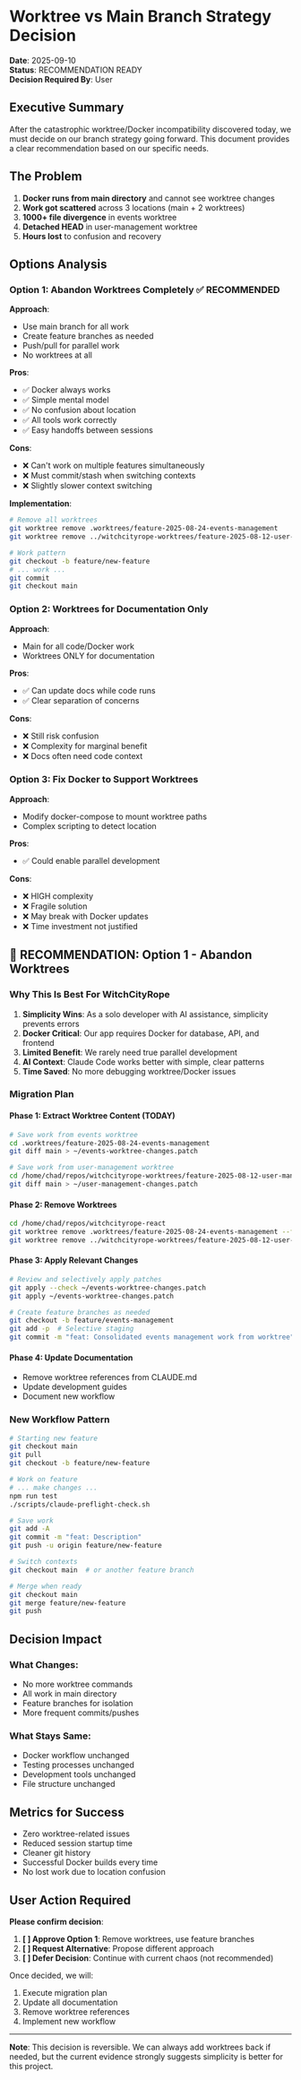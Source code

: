 # Worktree vs Main Branch Strategy Decision

**Date**: 2025-09-10  
**Status**: RECOMMENDATION READY  
**Decision Required By**: User

## Executive Summary

After the catastrophic worktree/Docker incompatibility discovered today, we must decide on our branch strategy going forward. This document provides a clear recommendation based on our specific needs.

## The Problem

1. **Docker runs from main directory** and cannot see worktree changes
2. **Work got scattered** across 3 locations (main + 2 worktrees)
3. **1000+ file divergence** in events worktree
4. **Detached HEAD** in user-management worktree
5. **Hours lost** to confusion and recovery

## Options Analysis

### Option 1: Abandon Worktrees Completely ✅ RECOMMENDED

**Approach**: 
- Use main branch for all work
- Create feature branches as needed
- Push/pull for parallel work
- No worktrees at all

**Pros**:
- ✅ Docker always works
- ✅ Simple mental model
- ✅ No confusion about location
- ✅ All tools work correctly
- ✅ Easy handoffs between sessions

**Cons**:
- ❌ Can't work on multiple features simultaneously
- ❌ Must commit/stash when switching contexts
- ❌ Slightly slower context switching

**Implementation**:
```bash
# Remove all worktrees
git worktree remove .worktrees/feature-2025-08-24-events-management
git worktree remove ../witchcityrope-worktrees/feature-2025-08-12-user-management-redesign

# Work pattern
git checkout -b feature/new-feature
# ... work ...
git commit
git checkout main
```

### Option 2: Worktrees for Documentation Only

**Approach**:
- Main for all code/Docker work
- Worktrees ONLY for documentation

**Pros**:
- ✅ Can update docs while code runs
- ✅ Clear separation of concerns

**Cons**:
- ❌ Still risk confusion
- ❌ Complexity for marginal benefit
- ❌ Docs often need code context

### Option 3: Fix Docker to Support Worktrees

**Approach**:
- Modify docker-compose to mount worktree paths
- Complex scripting to detect location

**Pros**:
- ✅ Could enable parallel development

**Cons**:
- ❌ HIGH complexity
- ❌ Fragile solution
- ❌ May break with Docker updates
- ❌ Time investment not justified

## 🎯 RECOMMENDATION: Option 1 - Abandon Worktrees

### Why This Is Best For WitchCityRope

1. **Simplicity Wins**: As a solo developer with AI assistance, simplicity prevents errors
2. **Docker Critical**: Our app requires Docker for database, API, and frontend
3. **Limited Benefit**: We rarely need true parallel development
4. **AI Context**: Claude Code works better with simple, clear patterns
5. **Time Saved**: No more debugging worktree/Docker issues

### Migration Plan

#### Phase 1: Extract Worktree Content (TODAY)
```bash
# Save work from events worktree
cd .worktrees/feature-2025-08-24-events-management
git diff main > ~/events-worktree-changes.patch

# Save work from user-management worktree  
cd /home/chad/repos/witchcityrope-worktrees/feature-2025-08-12-user-management-redesign
git diff main > ~/user-management-changes.patch
```

#### Phase 2: Remove Worktrees
```bash
cd /home/chad/repos/witchcityrope-react
git worktree remove .worktrees/feature-2025-08-24-events-management --force
git worktree remove ../witchcityrope-worktrees/feature-2025-08-12-user-management-redesign --force
```

#### Phase 3: Apply Relevant Changes
```bash
# Review and selectively apply patches
git apply --check ~/events-worktree-changes.patch
git apply ~/events-worktree-changes.patch

# Create feature branches as needed
git checkout -b feature/events-management
git add -p  # Selective staging
git commit -m "feat: Consolidated events management work from worktree"
```

#### Phase 4: Update Documentation
- Remove worktree references from CLAUDE.md
- Update development guides
- Document new workflow

### New Workflow Pattern

```bash
# Starting new feature
git checkout main
git pull
git checkout -b feature/new-feature

# Work on feature
# ... make changes ...
npm run test
./scripts/claude-preflight-check.sh

# Save work
git add -A
git commit -m "feat: Description"
git push -u origin feature/new-feature

# Switch contexts
git checkout main  # or another feature branch

# Merge when ready
git checkout main
git merge feature/new-feature
git push
```

## Decision Impact

### What Changes:
- No more worktree commands
- All work in main directory
- Feature branches for isolation
- More frequent commits/pushes

### What Stays Same:
- Docker workflow unchanged
- Testing processes unchanged
- Development tools unchanged
- File structure unchanged

## Metrics for Success

- Zero worktree-related issues
- Reduced session startup time
- Cleaner git history
- Successful Docker builds every time
- No lost work due to location confusion

## User Action Required

**Please confirm decision**:

1. **[ ] Approve Option 1**: Remove worktrees, use feature branches
2. **[ ] Request Alternative**: Propose different approach
3. **[ ] Defer Decision**: Continue with current chaos (not recommended)

Once decided, we will:
1. Execute migration plan
2. Update all documentation
3. Remove worktree references
4. Implement new workflow

---

**Note**: This decision is reversible. We can always add worktrees back if needed, but the current evidence strongly suggests simplicity is better for this project.